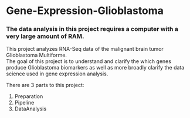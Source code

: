 # Gene-Expression-Glioblastoma  
### The data analysis in this project requires a computer with a very large amount of RAM.

This project analyzes RNA-Seq data of the malignant brain tumor Glioblastoma Multiforme.  
The goal of this project is to understand and clarify the which genes produce Glioblastoma biomarkers as well as more broadly clarify the data science used in gene expression analysis.  

There are 3 parts to this project:  
1.  Preparation
2.  Pipeline
3.  DataAnalysis
